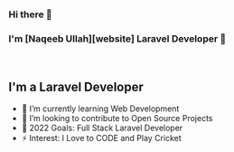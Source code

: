 ### Hi there 👋


### I'm [Naqeeb Ullah][website] Laravel Developer 👋

<br />

## I'm a Laravel Developer

- 🌱 I’m currently learning Web Development
- 👯 I’m looking to contribute to Open Source Projects
- 🥅 2022 Goals: Full Stack Laravel Developer
- ⚡ Interest: I Love to CODE and Play Cricket




